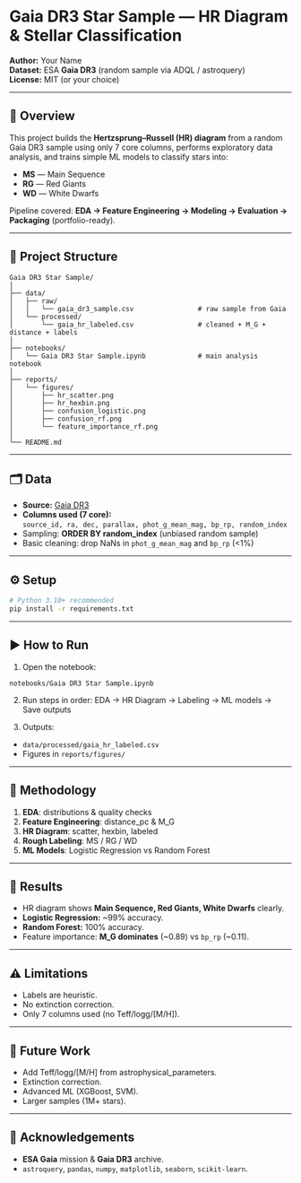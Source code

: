 # Gaia DR3 Star Sample — HR Diagram & Stellar Classification

**Author:** Your Name  
**Dataset:** ESA **Gaia DR3** (random sample via ADQL / astroquery)  
**License:** MIT (or your choice)

---

## 📌 Overview

This project builds the **Hertzsprung–Russell (HR) diagram** from a random Gaia DR3 sample using only 7 core columns, performs exploratory data analysis, and trains simple ML models to classify stars into:

- **MS** — Main Sequence  
- **RG** — Red Giants  
- **WD** — White Dwarfs  

Pipeline covered: **EDA → Feature Engineering → Modeling → Evaluation → Packaging** (portfolio-ready).

---

## 📂 Project Structure

```
Gaia DR3 Star Sample/
│
├── data/
│   ├── raw/
│   │   └── gaia_dr3_sample.csv                # raw sample from Gaia
│   └── processed/
│       └── gaia_hr_labeled.csv                # cleaned + M_G + distance + labels
│
├── notebooks/
│   └── Gaia DR3 Star Sample.ipynb             # main analysis notebook
│
├── reports/
│   └── figures/
│       ├── hr_scatter.png
│       ├── hr_hexbin.png
│       ├── confusion_logistic.png
│       ├── confusion_rf.png
│       └── feature_importance_rf.png
│
└── README.md
```

---

## 🗂 Data

- **Source:** [Gaia DR3](https://gea.esac.esa.int/archive/)  
- **Columns used (7 core):**  
  `source_id, ra, dec, parallax, phot_g_mean_mag, bp_rp, random_index`  
- Sampling: **ORDER BY random_index** (unbiased random sample)  
- Basic cleaning: drop NaNs in `phot_g_mean_mag` and `bp_rp` (<1%)

---

## ⚙️ Setup

```bash
# Python 3.10+ recommended
pip install -r requirements.txt
```

---

## ▶️ How to Run

1) Open the notebook:  
```
notebooks/Gaia DR3 Star Sample.ipynb
```

2) Run steps in order: EDA → HR Diagram → Labeling → ML models → Save outputs

3) Outputs:
- `data/processed/gaia_hr_labeled.csv`  
- Figures in `reports/figures/`

---

## 🔬 Methodology

1. **EDA**: distributions & quality checks  
2. **Feature Engineering**: distance_pc & M_G  
3. **HR Diagram**: scatter, hexbin, labeled  
4. **Rough Labeling**: MS / RG / WD  
5. **ML Models**: Logistic Regression vs Random Forest  

---

## 🏁 Results

- HR diagram shows **Main Sequence, Red Giants, White Dwarfs** clearly.  
- **Logistic Regression:** ~99% accuracy.  
- **Random Forest:** 100% accuracy.  
- Feature importance: **M_G dominates** (~0.89) vs `bp_rp` (~0.11).

---

## ⚠️ Limitations

- Labels are heuristic.  
- No extinction correction.  
- Only 7 columns used (no Teff/logg/[M/H]).

---

## 🚀 Future Work

- Add Teff/logg/[M/H] from astrophysical_parameters.  
- Extinction correction.  
- Advanced ML (XGBoost, SVM).  
- Larger samples (1M+ stars).

---

## 🙏 Acknowledgements

- **ESA Gaia** mission & **Gaia DR3** archive.  
- `astroquery`, `pandas`, `numpy`, `matplotlib`, `seaborn`, `scikit-learn`.
